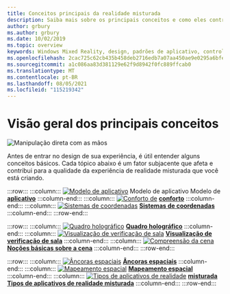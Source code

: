 ```yaml
---
title: Conceitos principais da realidade misturada
description: Saiba mais sobre os principais conceitos e como eles contribuem para a qualidade das experiências de realidade misturada que você está criando para seus usuários.
author: grbury
ms.author: grbury
ms.date: 10/02/2019
ms.topic: overview
keywords: Windows Mixed Reality, design, padrões de aplicativo, controles, estilo, HoloLens, interação, elementos de experiência do usuário, comportamentos, blocos de construção, headset de realidade misturada, headset de realidade misturada do Windows, headset de realidade virtual, HoloLens, MRTK, realidade misturada Toolkit, conforto, modelo de aplicativo, coordenada, quadro holográfico
ms.openlocfilehash: 2cac725c62cb435b458deb2716edb7a07aa450ae9e0295a6bfe0cb7c1fabceb8
ms.sourcegitcommit: a1c086aa83d381129e62f9d8942f0fc889ffcab0
ms.translationtype: MT
ms.contentlocale: pt-BR
ms.lasthandoff: 08/05/2021
ms.locfileid: "115219342"
---
```

# <a name="core-concepts-overview"></a>Visão geral dos principais conceitos

![Manipulação direta com as mãos](images/05_CoreConcepts.png)

Antes de entrar no design de sua experiência, é útil entender alguns conceitos básicos. Cada tópico abaixo é um fator subjacente que afeta e contribui para a qualidade da experiência de realidade misturada que você está criando. 

:::row:::
    :::column:::
        [ ![ Modelo de aplicativo](images/teleportation-640px.png)](app-model.md) Modelo de aplicativo Modelo de **[aplicativo](app-model.md)**
    :::column-end:::
    :::column:::
       [ ![ Conforto de](images/comfort-chart.PNG)](comfort.md) **[conforto](comfort.md)**
    :::column-end:::
    :::column:::
        [ ![ Sistemas de coordenadas](images/coordinate-systems.PNG)](coordinate-systems.md) **[Sistemas de coordenadas](coordinate-systems.md)**
    :::column-end:::
:::row-end:::

:::row:::
    :::column:::
        [ ![ Quadro holográfico](images/destinationmars-750px.png)](holographic-frame.md) **[Quadro holográfico](holographic-frame.md)**
    :::column-end:::
    :::column:::
        [ ![ Visualização de verificação de sala](images/sr-mixedworld-140429-8pm-00068-1000px.png)](room-scan-visualization.md) **[Visualização de verificação de sala](room-scan-visualization.md)**
    :::column-end:::
    :::column:::
        [ ![ Compreensão da cena](images/scene-understanding.png)](scene-understanding.md) **[Noções básicas sobre a cena](scene-understanding.md)**
    :::column-end:::
:::row-end:::

:::row:::
    :::column:::
        [ ![ Âncoras espaciais](images/azurespatialanchors.jpg)](spatial-anchors.md) **[Âncoras espaciais](spatial-anchors.md)**
    :::column-end:::
    :::column:::
        [ ![ Mapeamento espacial](images/surfacereconstruction.jpg)](spatial-mapping.md) **[Mapeamento espacial](spatial-mapping.md)**
    :::column-end:::
    :::column:::
        [ ![ Tipos de aplicativos de realidade](images/enhancedenvironmentapps-640px.jpg)](types-of-mixed-reality-apps.md) **[misturada Tipos de aplicativos de realidade misturada](types-of-mixed-reality-apps.md)**
    :::column-end:::
:::row-end:::

<br>


